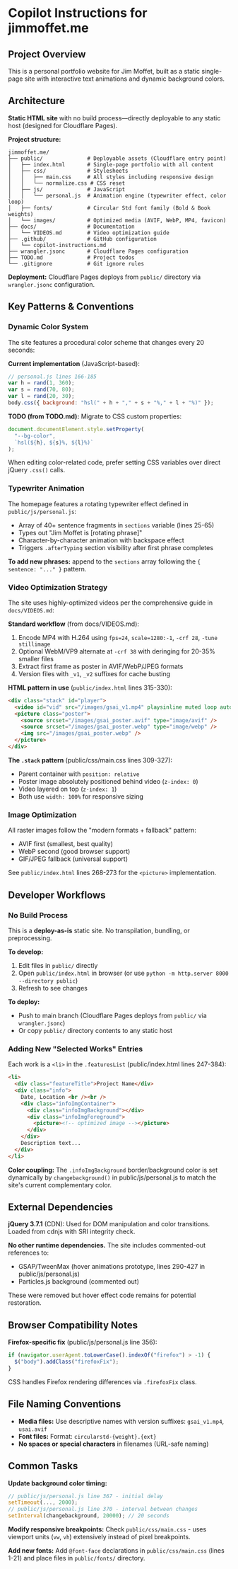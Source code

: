 # Copilot Instructions for jimmoffet.me

## Project Overview

This is a personal portfolio website for Jim Moffet, built as a static single-page site with interactive text animations and dynamic background colors.

## Architecture

**Static HTML site** with no build process—directly deployable to any static host (designed for Cloudflare Pages).

**Project structure:**

```
jimmoffet.me/
├── public/              # Deployable assets (Cloudflare entry point)
│   ├── index.html       # Single-page portfolio with all content
│   ├── css/             # Stylesheets
│   │   ├── main.css     # All styles including responsive design
│   │   └── normalize.css # CSS reset
│   ├── js/              # JavaScript
│   │   └── personal.js  # Animation engine (typewriter effect, color loop)
│   ├── fonts/           # Circular Std font family (Bold & Book weights)
│   └── images/          # Optimized media (AVIF, WebP, MP4, favicon)
├── docs/                # Documentation
│   └── VIDEOS.md        # Video optimization guide
├── .github/             # GitHub configuration
│   └── copilot-instructions.md
├── wrangler.jsonc       # Cloudflare Pages configuration
├── TODO.md              # Project todos
└── .gitignore           # Git ignore rules
```

**Deployment:** Cloudflare Pages deploys from `public/` directory via `wrangler.jsonc` configuration.

## Key Patterns & Conventions

### Dynamic Color System

The site features a procedural color scheme that changes every 20 seconds:

**Current implementation** (JavaScript-based):

```javascript
// personal.js lines 166-185
var h = rand(1, 360);
var s = rand(70, 80);
var l = rand(20, 30);
body.css({ background: "hsl(" + h + "," + s + "%," + l + "%)" });
```

**TODO (from TODO.md):** Migrate to CSS custom properties:

```javascript
document.documentElement.style.setProperty(
  "--bg-color",
  `hsl(${h}, ${s}%, ${l}%)`
);
```

When editing color-related code, prefer setting CSS variables over direct jQuery `.css()` calls.

### Typewriter Animation

The homepage features a rotating typewriter effect defined in `public/js/personal.js`:

- Array of 40+ sentence fragments in `sections` variable (lines 25-65)
- Types out "Jim Moffet is [rotating phrase]"
- Character-by-character animation with backspace effect
- Triggers `.afterTyping` section visibility after first phrase completes

**To add new phrases:** append to the `sections` array following the `{ sentence: "..." }` pattern.

### Video Optimization Strategy

The site uses highly-optimized videos per the comprehensive guide in `docs/VIDEOS.md`:

**Standard workflow** (from docs/VIDEOS.md):

1. Encode MP4 with H.264 using `fps=24`, `scale=1280:-1`, `-crf 28`, `-tune stillimage`
2. Optional WebM/VP9 alternate at `-crf 38` with deringing for 20-35% smaller files
3. Extract first frame as poster in AVIF/WebP/JPEG formats
4. Version files with `_v1`, `_v2` suffixes for cache busting

**HTML pattern in use** (`public/index.html` lines 315-330):

```html
<div class="stack" id="player">
  <video id="vid" src="/images/gsai_v1.mp4" playsinline muted loop autoplay preload="metadata" width="1280">
  <picture class="poster">
    <source srcset="/images/gsai_poster.avif" type="image/avif" />
    <source srcset="/images/gsai_poster.webp" type="image/webp" />
    <img src="/images/gsai_poster.webp" />
  </picture>
</div>
```

**The `.stack` pattern** (public/css/main.css lines 309-327):

- Parent container with `position: relative`
- Poster image absolutely positioned behind video (`z-index: 0`)
- Video layered on top (`z-index: 1`)
- Both use `width: 100%` for responsive sizing

### Image Optimization

All raster images follow the "modern formats + fallback" pattern:

- AVIF first (smallest, best quality)
- WebP second (good browser support)
- GIF/JPEG fallback (universal support)

See `public/index.html` lines 268-273 for the `<picture>` implementation.

## Developer Workflows

### No Build Process

This is a **deploy-as-is** static site. No transpilation, bundling, or preprocessing.

**To develop:**

1. Edit files in `public/` directly
2. Open `public/index.html` in browser (or use `python -m http.server 8000 --directory public`)
3. Refresh to see changes

**To deploy:**

- Push to main branch (Cloudflare Pages deploys from `public/` via `wrangler.jsonc`)
- Or copy `public/` directory contents to any static host

### Adding New "Selected Works" Entries

Each work is a `<li>` in the `.featuresList` (public/index.html lines 247-384):

```html
<li>
  <div class="featureTitle">Project Name</div>
  <div class="info">
    Date, Location <br /><br />
    <div class="infoImgContainer">
      <div class="infoImgBackground"></div>
      <div class="infoImgForeground">
        <picture><!-- optimized image --></picture>
      </div>
    </div>
    Description text...
  </div>
</li>
```

**Color coupling:** The `.infoImgBackground` border/background color is set dynamically by `changebackground()` in public/js/personal.js to match the site's current complementary color.

## External Dependencies

**jQuery 3.7.1** (CDN): Used for DOM manipulation and color transitions. Loaded from cdnjs with SRI integrity check.

**No other runtime dependencies.** The site includes commented-out references to:

- GSAP/TweenMax (hover animations prototype, lines 290-427 in public/js/personal.js)
- Particles.js background (commented out)

These were removed but hover effect code remains for potential restoration.

## Browser Compatibility Notes

**Firefox-specific fix** (public/js/personal.js line 356):

```javascript
if (navigator.userAgent.toLowerCase().indexOf("firefox") > -1) {
  $("body").addClass("firefoxFix");
}
```

CSS handles Firefox rendering differences via `.firefoxFix` class.

## File Naming Conventions

- **Media files:** Use descriptive names with version suffixes: `gsai_v1.mp4`, `usai.avif`
- **Font files:** Format: `circularstd-{weight}.{ext}`
- **No spaces or special characters** in filenames (URL-safe naming)

## Common Tasks

**Update background color timing:**

```javascript
// public/js/personal.js line 367 - initial delay
setTimeout(..., 2000);
// public/js/personal.js line 370 - interval between changes
setInterval(changebackground, 20000); // 20 seconds
```

**Modify responsive breakpoints:** Check `public/css/main.css` - uses viewport units (`vw`, `vh`) extensively instead of pixel breakpoints.

**Add new fonts:** Add `@font-face` declarations in `public/css/main.css` (lines 1-21) and place files in `public/fonts/` directory.
